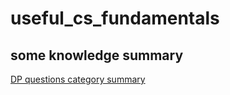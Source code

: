 # useful_cs_fundamentals

## some knowledge summary
[DP questions category summary](https://chengzhaoxi.xyz/42296.html)
